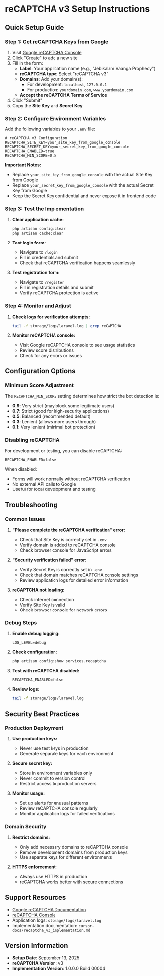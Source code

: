 # reCAPTCHA v3 Setup Instructions

## Quick Setup Guide

### Step 1: Get reCAPTCHA Keys from Google

1. Visit [Google reCAPTCHA Console](https://www.google.com/recaptcha/admin)
2. Click "Create" to add a new site
3. Fill in the form:
   - **Label**: Your application name (e.g., "Jebikalam Vaanga Prophecy")
   - **reCAPTCHA type**: Select "reCAPTCHA v3"
   - **Domains**: Add your domain(s):
     - For development: `localhost`, `127.0.0.1`
     - For production: `yourdomain.com`, `www.yourdomain.com`
   - **Accept the reCAPTCHA Terms of Service**
4. Click "Submit"
5. Copy the **Site Key** and **Secret Key**

### Step 2: Configure Environment Variables

Add the following variables to your `.env` file:

```env
# reCAPTCHA v3 Configuration
RECAPTCHA_SITE_KEY=your_site_key_from_google_console
RECAPTCHA_SECRET_KEY=your_secret_key_from_google_console
RECAPTCHA_ENABLED=true
RECAPTCHA_MIN_SCORE=0.5
```

**Important Notes:**
- Replace `your_site_key_from_google_console` with the actual Site Key from Google
- Replace `your_secret_key_from_google_console` with the actual Secret Key from Google
- Keep the Secret Key confidential and never expose it in frontend code

### Step 3: Test the Implementation

1. **Clear application cache:**
   ```bash
   php artisan config:clear
   php artisan cache:clear
   ```

2. **Test login form:**
   - Navigate to `/login`
   - Fill in credentials and submit
   - Check that reCAPTCHA verification happens seamlessly

3. **Test registration form:**
   - Navigate to `/register`
   - Fill in registration details and submit
   - Verify reCAPTCHA protection is active

### Step 4: Monitor and Adjust

1. **Check logs for verification attempts:**
   ```bash
   tail -f storage/logs/laravel.log | grep reCAPTCHA
   ```

2. **Monitor reCAPTCHA console:**
   - Visit Google reCAPTCHA console to see usage statistics
   - Review score distributions
   - Check for any errors or issues

## Configuration Options

### Minimum Score Adjustment

The `RECAPTCHA_MIN_SCORE` setting determines how strict the bot detection is:

- **0.9**: Very strict (may block some legitimate users)
- **0.7**: Strict (good for high-security applications)
- **0.5**: Balanced (recommended default)
- **0.3**: Lenient (allows more users through)
- **0.1**: Very lenient (minimal bot protection)

### Disabling reCAPTCHA

For development or testing, you can disable reCAPTCHA:

```env
RECAPTCHA_ENABLED=false
```

When disabled:
- Forms will work normally without reCAPTCHA verification
- No external API calls to Google
- Useful for local development and testing

## Troubleshooting

### Common Issues

1. **"Please complete the reCAPTCHA verification" error:**
   - Check that Site Key is correctly set in `.env`
   - Verify domain is added to reCAPTCHA console
   - Check browser console for JavaScript errors

2. **"Security verification failed" error:**
   - Verify Secret Key is correctly set in `.env`
   - Check that domain matches reCAPTCHA console settings
   - Review application logs for detailed error information

3. **reCAPTCHA not loading:**
   - Check internet connection
   - Verify Site Key is valid
   - Check browser console for network errors

### Debug Steps

1. **Enable debug logging:**
   ```env
   LOG_LEVEL=debug
   ```

2. **Check configuration:**
   ```bash
   php artisan config:show services.recaptcha
   ```

3. **Test with reCAPTCHA disabled:**
   ```env
   RECAPTCHA_ENABLED=false
   ```

4. **Review logs:**
   ```bash
   tail -f storage/logs/laravel.log
   ```

## Security Best Practices

### Production Deployment

1. **Use production keys:**
   - Never use test keys in production
   - Generate separate keys for each environment

2. **Secure secret key:**
   - Store in environment variables only
   - Never commit to version control
   - Restrict access to production servers

3. **Monitor usage:**
   - Set up alerts for unusual patterns
   - Review reCAPTCHA console regularly
   - Monitor application logs for failed verifications

### Domain Security

1. **Restrict domains:**
   - Only add necessary domains to reCAPTCHA console
   - Remove development domains from production keys
   - Use separate keys for different environments

2. **HTTPS enforcement:**
   - Always use HTTPS in production
   - reCAPTCHA works better with secure connections

## Support Resources

- [Google reCAPTCHA Documentation](https://developers.google.com/recaptcha/docs/v3)
- [reCAPTCHA Console](https://www.google.com/recaptcha/admin)
- Application logs: `storage/logs/laravel.log`
- Implementation documentation: `cursor-docs/recaptcha_v3_implementation.md`

## Version Information

- **Setup Date**: September 13, 2025
- **reCAPTCHA Version**: v3
- **Implementation Version**: 1.0.0.0 Build 00004
